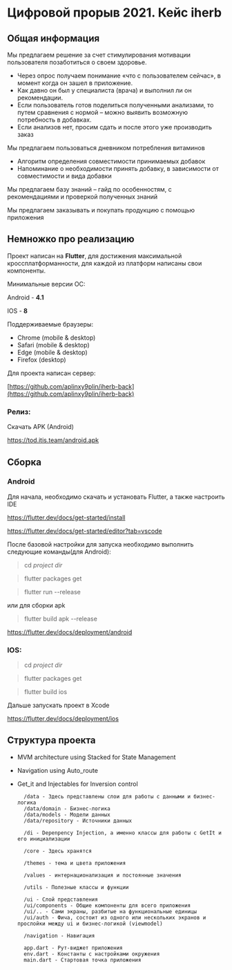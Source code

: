 # Цифровой прорыв 2021. Кейс iherb

## Общая информация

Мы предлагаем решение за счет стимулирования мотивации пользователя позаботиться о своем здоровье. 

- Через опрос получаем понимание «что с пользователем сейчас», в момент когда он зашел в приложение. 
- Как давно он был у специалиста (врача) и выполнил ли он рекомендации.
- Если пользователь готов поделиться полученными анализами, то путем сравнения с нормой – можно выявить возможную потребность в добавках.
- Если анализов нет, просим сдать и после этого уже производить заказ

Мы предлагаем пользоваться дневником потребления витаминов
- Алгоритм определения совместимости принимаемых добавок
- Напоминание о необходимости принять добавку, в зависимости от совместимости и вида добавки 

Мы предлагаем базу знаний – гайд по особенностям, с 
рекомендациями и проверкой полученных знаний 

Мы предлагаем заказывать и покупать продукцию с помощью приложения


## Немножко про реализацию

Проект написан на **Flutter**, для достижения максимальной кроссплатформанности, для каждой из платформ написаны свои компоненты.

Минимальные версии ОС:

Android - **4.1**

IOS - **8**

Поддерживаемые браузеры:
-   Chrome (mobile & desktop)
-   Safari (mobile & desktop)
-   Edge (mobile & desktop)
-   Firefox (desktop)


Для проекта написан сервер:

[https://github.com/aplinxy9plin/iherb-back](https://github.com/aplinxy9plin/iherb-back)

### Релиз:

Скачать APK (Android)

https://tod.itis.team/android.apk


## Сборка

### Android

Для начала, необходимо скачать и установать Flutter, а также настроить IDE

https://flutter.dev/docs/get-started/install

https://flutter.dev/docs/get-started/editor?tab=vscode

После базовой настройки для запуска необходимо выполнить следующие команды(для Android):

> cd *project dir*

> flutter packages get

> flutter run --release

или для сборки apk

> flutter build apk --release

https://flutter.dev/docs/deployment/android

###  IOS:

> cd *project dir*

> flutter packages get

> flutter build ios

Дальше запускать проект в Xcode


https://flutter.dev/docs/deployment/ios

## Структура проекта

- MVM architecture using Stacked for State Management
- Navigation using Auto_route
- Get_it and Injectables for Inversion control

        /data - Здесь представлены слои для работы с данными и бизнес-логика
        /data/domain - Бизнес-логика
        /data/models - Модели данных
        /data/repository - Источники данных

        /di - Depenpency Injection, а именно классы для работы с GetIt и его инициализации

        /core - Здесь хранятся
        
        /themes - тема и цвета приложения
        
        /values - интернационализация и постоянные значения
        
        /utils - Полезные классы и функции
        
        /ui - Слой представления
		/ui/components - Общие компоненты для всего приложения
		/ui/.. - Сами экраны, разбитые на функциональные единицы
		/ui/auth - Фича, состоит из одного или нескольких экранов и прослойки между ui и бизнес-логикой (viewmodel)
        
        /navigation - Навигация
        
        app.dart - Рут-виджет приложения
        env.dart - Константы с настройками окружения
        main.dart - Стартовая точка приложения

